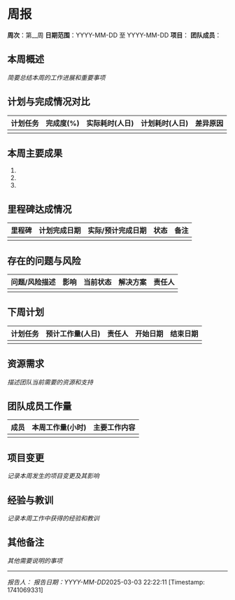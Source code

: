 # 周报

**周次**：第__周
**日期范围**：YYYY-MM-DD 至 YYYY-MM-DD
**项目**：
**团队成员**：

## 本周概述
*简要总结本周的工作进展和重要事项*

## 计划与完成情况对比
| 计划任务 | 完成度(%) | 实际耗时(人日) | 计划耗时(人日) | 差异原因 |
|----------|-----------|----------------|----------------|----------|
|          |           |                |                |          |

## 本周主要成果
1. 
2. 
3. 

## 里程碑达成情况
| 里程碑 | 计划完成日期 | 实际/预计完成日期 | 状态 | 备注 |
|--------|--------------|-------------------|------|------|
|        |              |                   |      |      |

## 存在的问题与风险
| 问题/风险描述 | 影响 | 当前状态 | 解决方案 | 责任人 |
|---------------|------|----------|----------|--------|
|               |      |          |          |        |

## 下周计划
| 计划任务 | 预计工作量(人日) | 责任人 | 开始日期 | 结束日期 |
|----------|------------------|--------|----------|----------|
|          |                  |        |          |          |

## 资源需求
*描述团队当前需要的资源和支持*

## 团队成员工作量
| 成员 | 本周工作量(小时) | 主要工作内容 |
|------|------------------|--------------|
|      |                  |              |

## 项目变更
*记录本周发生的项目变更及其影响*

## 经验与教训
*记录本周工作中获得的经验和教训*

## 其他备注
*其他需要说明的事项*

---
*报告人：*
*报告日期：YYYY-MM-DD*2025-03-03 22:22:11 [Timestamp: 1741069331] 